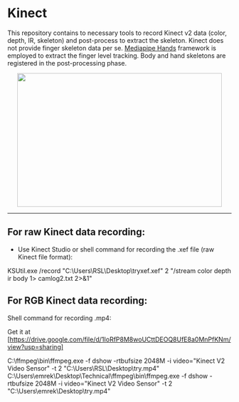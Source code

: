 # Kinect

This repository contains to necessary tools to record Kinect v2 data (color, depth, IR, skeleton) and post-process to extract the skeleton. Kinect does not provide finger skeleton data per se. [Mediapipe Hands](https://google.github.io/mediapipe/solutions/hands) framework is employed to extract the finger level tracking. Body and hand skeletons are registered in the post-processing phase.

<p align="center">
  <img width="460" height="300" src="https://user-images.githubusercontent.com/66868163/185696939-f9d18ed2-6fed-4d68-9741-2606fcc3833b.gif">
</p>

--------
## For raw Kinect data recording:

* Use Kinect Studio or shell command for recording the .xef file (raw Kinect file format):

KSUtil.exe /record "C:\\Users\\RSL\\Desktop\\tryxef.xef" 2 "/stream color depth ir body 1> camlog2.txt 2>&1"

## For RGB Kinect data recording:

Shell command for recording .mp4:

Get it at [https://drive.google.com/file/d/1IoRfP8M8woUCttDEOQ8UfE8a0MnPfKNm/view?usp=sharing]

C:\\ffmpeg\\bin\\ffmpeg.exe -f dshow -rtbufsize 2048M -i video="Kinect V2 Video Sensor" -t 2 "C:\\Users\\RSL\\Desktop\\try.mp4"
C:\\Users\\emrek\\Desktop\\Technical\\ffmpeg\\bin\\ffmpeg.exe -f dshow -rtbufsize 2048M -i video="Kinect V2 Video Sensor" -t 2 "C:\\Users\\emrek\\Desktop\\try.mp4"



